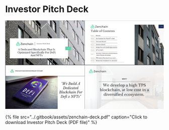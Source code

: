 # Investor Pitch Deck

![ScreenShot](../.gitbook/assets/image%20%2827%29.png)

{% file src="../.gitbook/assets/zenchain-deck.pdf" caption="Click to download Investor Pitch Deck \(PDF file\)" %}

